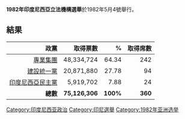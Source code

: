 **1982年印度尼西亞立法機構選舉**於1982年5月4號舉行。

## 結果

|                                                            政黨 |           取得票數 |        % |    取得席數 |
| ------------------------------------------------------------: | -------------: | -------: | ------: |
|         [專業集團](https://zh.wikipedia.org/wiki/專業集團 "wikilink") |     48,334,724 |    64.34 |     242 |
|       [建設統一黨](https://zh.wikipedia.org/wiki/建設統一黨 "wikilink") |     20,871,880 |    27.78 |      94 |
| [印度尼西亞民主黨](https://zh.wikipedia.org/wiki/印度尼西亞民主黨 "wikilink") |      5,919,702 |     7.88 |      24 |
|                                                        **總數** | **75,126,306** | **100%** | **360** |

[Category:印度尼西亚政治](https://zh.wikipedia.org/wiki/Category:印度尼西亚政治 "wikilink") [Category:印尼選舉](https://zh.wikipedia.org/wiki/Category:印尼選舉 "wikilink") [Category:1982年亚洲选举](https://zh.wikipedia.org/wiki/Category:1982年亚洲选举 "wikilink")